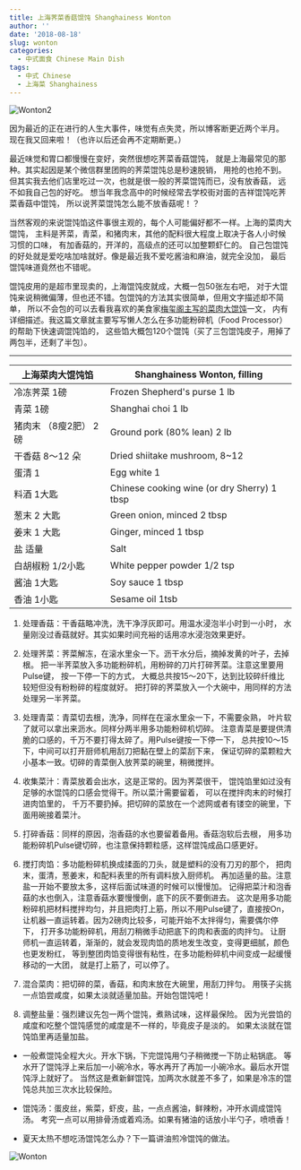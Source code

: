 ```yaml
---
title: 上海荠菜香菇馄饨 Shanghainess Wonton
author: ''
date: '2018-08-18'
slug: wonton
categories:
  - 中式面食 Chinese Main Dish
tags:
  - 中式 Chinese
  - 上海菜 Shanghainess
---
```

![Wonton2](/img/2018-08-17-Shanghai-wonton2.jpg)


因为最近的正在进行的人生大事件，味觉有点失灵，所以博客断更近两个半月。
现在我又回来啦！（也许以后还会再不定期断更。）

最近味觉和胃口都慢慢在变好，突然很想吃荠菜香菇馄饨，
就是上海最常见的那种。其实起因是某个微信群里团购的荠菜馄饨总是秒速脱销，
用抢的也抢不到。
但其实我去他们店里吃过一次，也就是很一般的荠菜馄饨而已，没有放香菇，
远不如我自己包的好吃。
想当年我念高中的时候经常去学校街对面的吉祥馄饨吃荠菜香菇中馄饨，
所以说荠菜馄饨怎么能不放香菇呢！？

当然客观的来说馄饨馅这件事很主观的，每个人可能偏好都不一样。上海的菜肉大馄饨，
主料是荠菜，青菜，和猪肉末，其他的配料很大程度上取决于各人小时候习惯的口味，
有加香菇的，开洋的，高级点的还可以加整颗虾仁的。
自己包馄饨的好处就是爱吃啥加啥就好。像是最近我不爱吃酱油和麻油，就完全没加，
最后馄饨味道竟然也不错呢。

馄饨皮用的是超市里现卖的，上海馄饨皮就成，大概一包50张左右吧，
对于大馄饨来说稍微偏薄，但也还不错。包馄饨的方法其实很简单，但用文字描述却不简单，
所以不会包的可以去看我喜欢的美食家[梅玺阁主写的菜肉大馄饨](http://www.yuleshow.com/?p=6137)一文，
内有详细描述。我这篇文章就主要写写懒人怎么在多功能粉碎机（Food Processor）的帮助下快速调馄饨馅的，
这些馅大概包120个馄饨（买了三包馄饨皮子，用掉了两包半，还剩了半包）。


---
|上海菜肉大馄饨馅                         |Shanghainess Wonton, filling            |
|---------------------------------------|-------------------------|
|冷冻荠菜 1磅                           |Frozen Shepherd's purse 1 lb      |
|青菜 1磅                               |Shanghai choi 1 lb     |
|猪肉末 （8瘦2肥） 2磅                  |Ground pork (80% lean) 2 lb             |
|干香菇 8～12 朵                        |Dried shiitake mushroom, 8~12                    |
|蛋清 1                                 |Egg white 1             |
|料酒 1大匙                             |Chinese cooking wine (or dry Sherry) 1 tbsp  |
|葱末 2 大匙                            |Green onion, minced 2 tbsp             |
|姜末 1 大匙                            |Ginger, minced 1 tbsp              |
|盐 适量                                |Salt              |
|白胡椒粉 1/2小匙                       |White pepper powder 1/2 tsp             |
|酱油 1大匙                             |Soy sauce 1 tbsp            |
|香油 1小匙                             |Sesame oil 1tsb              |

1. 处理香菇：干香菇略冲洗，洗干净浮灰即可。用温水浸泡半小时到一小时，
水量刚没过香菇就好。其实如果时间充裕的话用凉水浸泡效果更好。

2. 处理荠菜：荠菜解冻，在滚水里汆一下。沥干水分后，摘掉发黄的叶子，去掉根。
把一半荠菜放入多功能粉碎机，用粉碎的刀片打碎荠菜。注意这里要用Pulse键，
按一下停一下的方式，
大概总共按15～20下，达到比较碎纤维比较短但没有粉粉碎的程度就好。
把打碎的荠菜放入一个大碗中，用同样的方法处理另一半荠菜。

3. 处理青菜：青菜切去根，洗净，同样在在滚水里汆一下，不需要汆熟，
叶片软了就可以拿出来沥水。同样分两半用多功能粉碎机切碎。
注意青菜是要提供清脆的口感的，千万不要打得太碎了。用Pulse键按一下停一下，
总共按10～15下，中间可以打开厨师机用刮刀把黏在壁上的菜刮下来，
保证切碎的菜颗粒大小基本一致。切碎的青菜倒入放荠菜的碗里，稍微搅拌。

4. 收集菜汁：青菜放着会出水，这是正常的。因为荠菜很干，
馄饨馅里如过没有足够的水馄饨的口感会觉得干。所以菜汁需要留着，
可以在搅拌肉末的时候打进肉馅里的，
千万不要扔掉。把切碎的菜放在一个滤网或者有镂空的碗里，下面用碗接着菜汁。

5. 打碎香菇：同样的原因，泡香菇的水也要留着备用。香菇泡软后去根，
用多功能粉碎机Pulse键切碎，也注意保持颗粒感，这样馄饨成品口感更好。


6. 搅打肉馅：多功能粉碎机换成揉面的刀头，就是塑料的没有刀刃的那个，
把肉末，蛋清，葱姜末，和配料表里的所有调料放入厨师机。
再加适量的盐。注意盐一开始不要放太多，这样后面试味道的时候可以慢慢加。
记得把菜汁和泡香菇的水也倒入，注意香菇水要慢慢倒，底下的灰不要倒进去。
这次是用多功能粉碎机把材料搅拌均匀，并且把肉打上筋，所以不用Pulse键了，直接按On，
让机器一直运转着。因为2磅肉比较多，可能开始不太拌得匀，需要偶尔停下，
打开多功能粉碎机，用刮刀稍微手动把底下的肉和表面的肉拌匀。
让厨师机一直运转着，渐渐的，就会发现肉馅的质地发生改变，变得更细腻，颜色也更发粉红，
等到整团肉馅变得很有粘性，在多功能粉碎机中间变成一起缓慢移动的一大团，
就是打上筋了，可以停了。

7. 混合菜肉：把切碎的菜，香菇，和肉末放在大碗里，用刮刀拌匀。
用筷子尖挑一点馅尝咸度，如果太淡就适量加盐。开始包馄饨吧！

8. 调整盐量：强烈建议先包一两个馄饨，煮熟试味，这样最保险。
因为光尝馅的咸度和吃整个馄饨感觉的咸度是不一样的，毕竟皮子是淡的。
如果太淡就在馄饨馅里再适量加盐。

* 一般煮馄饨全程大火。开水下锅，下完馄饨用勺子稍微搅一下防止粘锅底。
等水开了馄饨浮上来后加一小碗冷水，等水再开了再加一小碗冷水。最后水开馄饨浮上就好了。
当然这是煮新鲜馄饨，加两次水就差不多了，如果是冷冻的馄饨总共加三次水比较保险。

* 馄饨汤：蛋皮丝，紫菜，虾皮，盐，一点点酱油，鲜辣粉，冲开水调成馄饨汤。
考究一点可以用排骨汤或着鸡汤。如果有猪油的话放小半勺子，喷喷香！

* 夏天太热不想吃汤馄饨怎么办？下一篇讲油煎冷馄饨的做法。

![Wonton](/img/2018-08-17-Shanghai-wonton.jpg)
